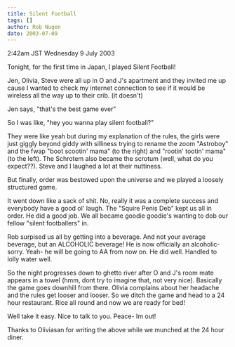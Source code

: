 ```yaml
---
title: Silent Football
tags: []
author: Rob Nugen
date: 2003-07-09
---
```


<p class=date>2:42am JST Wednesday 9 July 2003</p>

<p>Tonight, for the first time in Japan, I played Silent Football!</p>

<p>Jen, Olivia, Steve were all up in O and J's apartment and they
invited me up cause I wanted to check my internet connection to see if
it would be wireless all the way up to their crib.  (it doesn't)</p>

<p>Jen says, "that's the best game ever"</p>

<p>So I was like, "hey you wanna play silent football?"</p>

<p>They were like yeah but during my explanation of the rules, the
girls were just giggly beyond giddy with silliness trying to rename
the zoom "Astroboy" and the fwap "boot scootin' mama" (to the right)
and "rootin' tootin' mama" (to the left).  The Schrotem also became
the scrotum (well, what do you expect??). Steve and I laughed a lot at
their nuttiness.</p>


<p>But finally, order was bestowed upon the universe and we played a
loosely structured game.</p>

<p class=message>It went down like a sack of shit. No, really it was a
complete success and everybody have a good ol' laugh. The "Squire
Penis Deb" kept us all in order. He did a good job. We all became
goodie goodie's wanting to dob our fellow "silent footballers" in.</p>

<p class=message>Rob surpised us all by getting into a beverage. And
not your average beverage, but an ALCOHOLIC beverage! He is now
officially an alcoholic- sorry. Yeah- he will be going to AA from now
on. He did well. Handled to lolly water well.</p>

<p class=message>So the night progresses down to ghetto river after O
and J's room mate appears in a towel (hmm, dont try to imagine that,
not very nice). Basically the game goes downhill from there. Olivia
complains about her headache and the rules get looser and looser. So
we ditch the game and head to a 24 hour restaurant. Rice all round and
now we are ready for bed!</p>

<p class=message>Well take it easy. Nice to talk to you.  Peace- Im
out!</p>

<p>Thanks to Oliviasan for writing the above while we munched at the
24 hour diner.</p>

